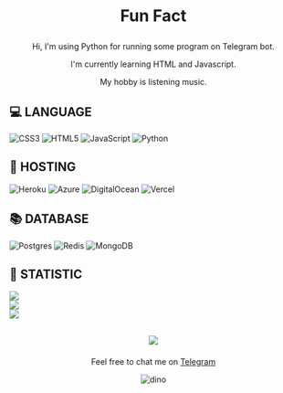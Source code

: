 # <p align="center">Fun Fact

<p align="center">Hi, I'm using Python for running some program on Telegram bot.
<p align="center">I'm currently learning HTML and Javascript.
<p align="center">My hobby is listening music.

## 💻 LANGUAGE
![CSS3](https://img.shields.io/badge/css3-%231572B6.svg?style=for-the-badge&logo=css3&logoColor=white)
![HTML5](https://img.shields.io/badge/html5-%23E34F26.svg?style=for-the-badge&logo=html5&logoColor=white)
![JavaScript](https://img.shields.io/badge/javascript-%23323330.svg?style=for-the-badge&logo=javascript&logoColor=%23F7DF1E) 
![Python](https://img.shields.io/badge/python-3670A0?style=for-the-badge&logo=python&logoColor=ffdd54) 

## 🔌 HOSTING
![Heroku](https://img.shields.io/badge/heroku-%23430098.svg?style=for-the-badge&logo=heroku&logoColor=white)
![Azure](https://img.shields.io/badge/azure-%230072C6.svg?style=for-the-badge&logo=azure-devops&logoColor=white)
![DigitalOcean](https://img.shields.io/badge/DigitalOcean-%230167ff.svg?style=for-the-badge&logo=digitalOcean&logoColor=white)
![Vercel](https://img.shields.io/badge/vercel-%23000000.svg?style=for-the-badge&logo=vercel&logoColor=white)

## 📚 DATABASE
![Postgres](https://img.shields.io/badge/postgres-%23316192.svg?style=for-the-badge&logo=postgresql&logoColor=white)
![Redis](https://img.shields.io/badge/redis-%23DD0031.svg?style=for-the-badge&logo=redis&logoColor=white)
![MongoDB](https://img.shields.io/badge/MongoDB-%234ea94b.svg?style=for-the-badge&logo=mongodb&logoColor=white)

## 🔖 STATISTIC
![](https://github-readme-streak-stats.herokuapp.com/?user=raflydtya&theme=tokyonight&hide_border=false)<br/>
![](https://github-readme-stats.vercel.app/api?username=raflydtya&theme=tokyonight&hide_border=false&include_all_commits=true&count_private=true)<br/>
![](https://github-readme-stats.vercel.app/api/top-langs/?username=raflydtya&theme=tokyonight&hide_border=false&include_all_commits=true&count_private=true&layout=compact)

## <p align="center">[![](https://visitcount.itsvg.in/api?id=raflydtya&icon=1&color=2)](https://visitcount.itsvg.in)
<p align="center">Feel free to chat me on <a href="http://telegram.me/limitedReva_bot">Telegram</a>

<p align="center"><img src="https://raw.githubusercontent.com/TheDudeThatCode/TheDudeThatCode/master/Assets/dino.gif" alt="dino"  />
